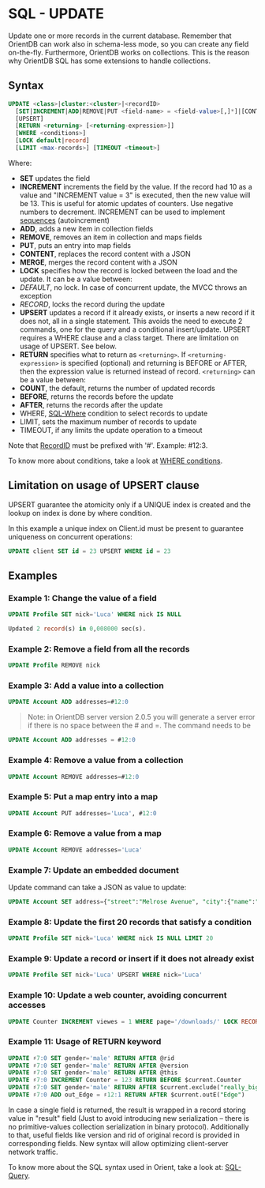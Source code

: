 # SQL - UPDATE

Update one or more records in the current database. Remember that OrientDB can work also in schema-less mode, so you can create any field on-the-fly. Furthermore, OrientDB works on collections. This is the reason why OrientDB SQL has some extensions to handle collections.

## Syntax

```sql
UPDATE <class>|cluster:<cluster>|<recordID>
  [SET|INCREMENT|ADD|REMOVE|PUT <field-name> = <field-value>[,]*]|[CONTENT|MERGE <JSON>]
  [UPSERT]
  [RETURN <returning> [<returning-expression>]]
  [WHERE <conditions>]
  [LOCK default|record]
  [LIMIT <max-records>] [TIMEOUT <timeout>]
```

Where:
- **SET** updates the field
- **INCREMENT** increments the field by the value. If the record had 10 as a value and "INCREMENT value = 3" is executed, then the new value will be 13. This is useful for atomic updates of counters. Use negative numbers to decrement. INCREMENT can be used to implement [sequences](Sequences-and-auto-increment.md) (autoincrement) 
- **ADD**, adds a new item in collection fields
- **REMOVE**, removes an item in collection and maps fields
- **PUT**, puts an entry into map fields
- **CONTENT**, replaces the record content with a JSON
- **MERGE**, merges the record content with a JSON
- **LOCK** specifies how the record is locked between the load and the update. It can be a value between:
 - *DEFAULT*, no lock. In case of concurrent update, the MVCC throws an exception
 - *RECORD*, locks the record during the update
- **UPSERT** updates a record if it already exists, or inserts a new record if it does not, all in a single statement. This avoids the need to execute 2 commands, one for the query and a conditional insert/update. UPSERT requires a WHERE clause and a class target. There are limitation on usage of UPSERT. See below.
- **RETURN** specifies what to return as ```<returning>```. If ```<returning-expression>``` is specified (optional) and returning is BEFORE or AFTER, then the expression value is returned instead of record. ```<returning>``` can be a value between:
 - **COUNT**, the default, returns the number of updated records
 - **BEFORE**, returns the records before the update
 - **AFTER**, returns the records after the update
- WHERE, [SQL-Where](SQL-Where.md) condition to select records to update
- LIMIT, sets the maximum number of records to update
- TIMEOUT, if any limits the update operation to a timeout

Note that [RecordID](Concepts.md#recordid) must be prefixed with '#'. Example: #12:3.

To know more about conditions, take a look at [WHERE conditions](SQL-Where.md).

## Limitation on usage of UPSERT clause
UPSERT guarantee the atomicity only if a UNIQUE index is created and the lookup on index is done by where condition. 

In this example a unique index on Client.id must be present to guarantee uniqueness on concurrent operations:
```sql
UPDATE client SET id = 23 UPSERT WHERE id = 23
```
## Examples

### Example 1: Change the value of a field
```sql
UPDATE Profile SET nick='Luca' WHERE nick IS NULL

Updated 2 record(s) in 0,008000 sec(s).
```

### Example 2: Remove a field from all the records
```sql
UPDATE Profile REMOVE nick
```

### Example 3: Add a value into a collection
```sql
UPDATE Account ADD addresses=#12:0
```
>Note: in OrientDB server version 2.0.5 you will generate a server error if there is no space between the # and =. The command needs to be

```sql
UPDATE Account ADD addresses = #12:0
```

### Example 4: Remove a value from a collection
```sql
UPDATE Account REMOVE addresses=#12:0
```

### Example 5: Put a map entry into a map
```sql
UPDATE Account PUT addresses='Luca', #12:0
```

### Example 6: Remove a value from a map
```sql
UPDATE Account REMOVE addresses='Luca'
```

### Example 7: Update an embedded document

Update command can take a JSON as value to update:

```sql
UPDATE Account SET address={"street":"Melrose Avenue", "city":{"name":"Beverly Hills"}}
```

### Example 8: Update the first 20 records that satisfy a condition
```sql
UPDATE Profile SET nick='Luca' WHERE nick IS NULL LIMIT 20
```

### Example 9: Update a record or insert if it does not already exist
```sql
UPDATE Profile SET nick='Luca' UPSERT WHERE nick='Luca'
```

### Example 10: Update a web counter, avoiding concurrent accesses
```sql
UPDATE Counter INCREMENT viewes = 1 WHERE page='/downloads/' LOCK RECORD
```
### Example 11: Usage of RETURN keyword

```sql
UPDATE ♯7:0 SET gender='male' RETURN AFTER @rid
UPDATE ♯7:0 SET gender='male' RETURN AFTER @version
UPDATE ♯7:0 SET gender='male' RETURN AFTER @this
UPDATE ♯7:0 INCREMENT Counter = 123 RETURN BEFORE $current.Counter
UPDATE ♯7:0 SET gender='male' RETURN AFTER $current.exclude("really_big_field")
UPDATE ♯7:0 ADD out_Edge = ♯12:1 RETURN AFTER $current.outE("Edge")
```

In case a single field is returned, the result is wrapped in a record storing value in "result" field (Just to avoid introducing new serialization – there is no primitive-values collection serialization in binary protocol). Additionally to that, useful fields like version and rid of original record is provided in corresponding fields. New syntax will allow optimizing client-server network traffic.

To know more about the SQL syntax used in Orient, take a look at: [SQL-Query](SQL-Query.md).
